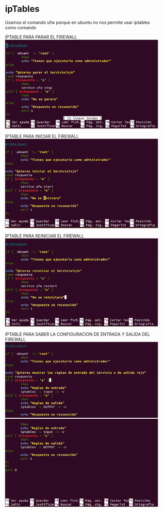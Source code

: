 # ipTables
Usamos el comando ufw porque en ubuntu no nos permite usar iptables como comando

IPTABLE PARA PARAR EL FIREWALL
![Foto](Pararsh.PNG)

IPTABLE PARA INICIAR EL FIREWALL
![Foto](iniciarsh.PNG)

IPTABLE PARA REINICIAR EL FIREWALL
![Foto](reiniciarsh.PNG)

IPTABLE PARA SABER LA CONFIGURACION DE ENTRADA Y SALIDA DEL FIREWALL
![Foto](entradaSalidash1.PNG)
![Foto](entradaSalidash2.PNG)
